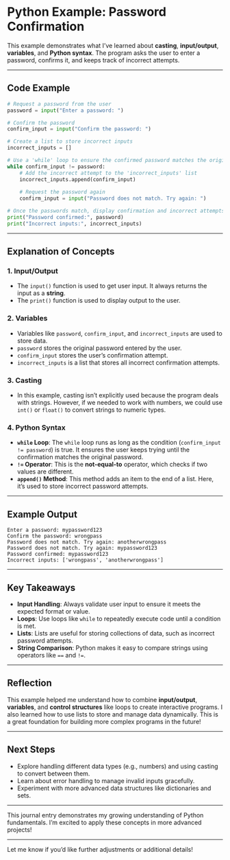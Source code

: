 
# Python Example: Password Confirmation

This example demonstrates what I’ve learned about **casting**, **input/output**, **variables**, and **Python syntax**. The program asks the user to enter a password, confirms it, and keeps track of incorrect attempts.

---

## Code Example

```python
# Request a password from the user
password = input("Enter a password: ")

# Confirm the password
confirm_input = input("Confirm the password: ")

# Create a list to store incorrect inputs
incorrect_inputs = []

# Use a 'while' loop to ensure the confirmed password matches the original password
while confirm_input != password:
    # Add the incorrect attempt to the 'incorrect_inputs' list
    incorrect_inputs.append(confirm_input)
    
    # Request the password again
    confirm_input = input("Password does not match. Try again: ")

# Once the passwords match, display confirmation and incorrect attempts
print("Password confirmed:", password)
print("Incorrect inputs:", incorrect_inputs)
```

---

## Explanation of Concepts

### 1. **Input/Output**
- The `input()` function is used to get user input. It always returns the input as a **string**.
- The `print()` function is used to display output to the user.

### 2. **Variables**
- Variables like `password`, `confirm_input`, and `incorrect_inputs` are used to store data.
- `password` stores the original password entered by the user.
- `confirm_input` stores the user’s confirmation attempt.
- `incorrect_inputs` is a list that stores all incorrect confirmation attempts.

### 3. **Casting**
- In this example, casting isn’t explicitly used because the program deals with strings. However, if we needed to work with numbers, we could use `int()` or `float()` to convert strings to numeric types.

### 4. **Python Syntax**
- **`while` Loop**: The `while` loop runs as long as the condition (`confirm_input != password`) is true. It ensures the user keeps trying until the confirmation matches the original password.
- **`!=` Operator**: This is the **not-equal-to** operator, which checks if two values are different.
- **`append()` Method**: This method adds an item to the end of a list. Here, it’s used to store incorrect password attempts.

---

## Example Output

```
Enter a password: mypassword123
Confirm the password: wrongpass
Password does not match. Try again: anotherwrongpass
Password does not match. Try again: mypassword123
Password confirmed: mypassword123
Incorrect inputs: ['wrongpass', 'anotherwrongpass']
```

---

## Key Takeaways
- **Input Handling**: Always validate user input to ensure it meets the expected format or value.
- **Loops**: Use loops like `while` to repeatedly execute code until a condition is met.
- **Lists**: Lists are useful for storing collections of data, such as incorrect password attempts.
- **String Comparison**: Python makes it easy to compare strings using operators like `==` and `!=`.

---

## Reflection
This example helped me understand how to combine **input/output**, **variables**, and **control structures** like loops to create interactive programs. I also learned how to use lists to store and manage data dynamically. This is a great foundation for building more complex programs in the future!

---

## Next Steps
- Explore handling different data types (e.g., numbers) and using casting to convert between them.
- Learn about error handling to manage invalid inputs gracefully.
- Experiment with more advanced data structures like dictionaries and sets.

---

This journal entry demonstrates my growing understanding of Python fundamentals. I’m excited to apply these concepts in more advanced projects!

---

Let me know if you’d like further adjustments or additional details!
